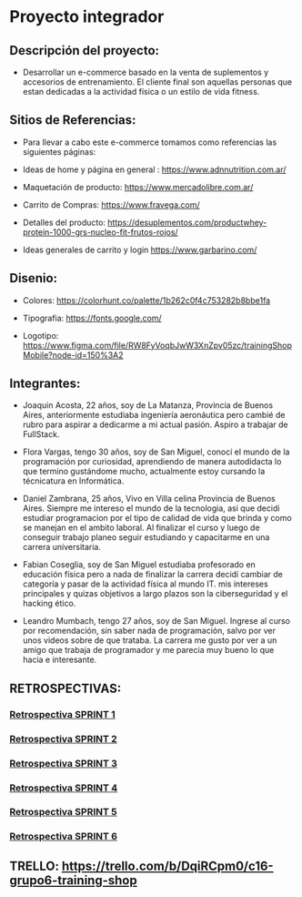 # Proyecto integrador
## Descripción del proyecto:
- Desarrollar un e-commerce basado en la venta de suplementos y accesorios de entrenamiento.
El cliente final son aquellas personas que estan dedicadas a la actividad física o un estilo de vida fitness.


## Sitios de Referencias:

- Para llevar a cabo este e-commerce tomamos como referencias las siguientes páginas:  

- Ideas de home y página en general : https://www.adnnutrition.com.ar/ 

- Maquetación de producto: https://www.mercadolibre.com.ar/ 

- Carrito de Compras:  https://www.fravega.com/ 

- Detalles del producto: https://desuplementos.com/productwhey-protein-1000-grs-nucleo-fit-frutos-rojos/ 

- Ideas generales de carrito y login https://www.garbarino.com/

## Disenio:

- Colores: https://colorhunt.co/palette/1b262c0f4c753282b8bbe1fa 

- Tipografia: https://fonts.google.com/ 

- Logotipo: https://www.figma.com/file/RW8FyVoqbJwW3XnZpv05zc/trainingShopMobile?node-id=150%3A2


## Integrantes:
- Joaquin Acosta, 22 años, soy de La Matanza, Provincia de Buenos Aires, anteriormente estudiaba ingeniería aeronáutica pero cambié de rubro para aspirar a dedicarme a mi actual pasión. Aspiro a trabajar de FullStack.

- Flora Vargas, tengo 30 años, soy de San Miguel, conocí el mundo de la programación por curiosidad, aprendiendo de manera autodidacta lo que termino gustándome mucho, actualmente estoy cursando la técnicatura en Informática.

- Daniel Zambrana, 25 años, Vivo en Villa celina Provincia de Buenos Aires. Siempre me intereso el mundo de la tecnologia, asi que decidi estudiar programacion por el tipo de calidad de vida que brinda y como se manejan en el ambito laboral. Al finalizar el curso y luego de conseguir trabajo planeo seguir estudiando y capacitarme en una carrera universitaria.

- Fabian Coseglia, soy de San Miguel estudiaba profesorado en educación física pero a nada de finalizar la carrera decidí cambiar de categoría y pasar de la actividad física al mundo IT.
mis intereses principales y quizas objetivos a largo plazos son la ciberseguridad y el hacking ético. 

- Leandro Mumbach, tengo 27 años, soy de San Miguel. Ingrese al curso por recomendación, sin saber nada de programación, salvo por ver unos videos sobre de que trataba. La carrera me gusto por ver a un amigo que trabaja de programador y me parecia muy bueno lo que hacia e interesante.


## RETROSPECTIVAS:
### [Retrospectiva SPRINT 1](https://github.com/JoaquinAcosta/grupo_6_trainingShop/tree/retrospectivas/RETRO%201)
### [Retrospectiva SPRINT 2](https://github.com/JoaquinAcosta/grupo_6_trainingShop/tree/retrospectivas/RETRO%202)
### [Retrospectiva SPRINT 3](https://github.com/JoaquinAcosta/grupo_6_trainingShop/blob/retrospectivas/RETRO%203/README.md)
### [Retrospectiva SPRINT 4](https://github.com/JoaquinAcosta/grupo_6_trainingShop/blob/retrospectivas/RETRO%204/README.md)
### [Retrospectiva SPRINT 5](https://github.com/JoaquinAcosta/grupo_6_trainingShop/blob/retrospectivas/RETRO%205/README.md)
### [Retrospectiva SPRINT 6](https://github.com/JoaquinAcosta/grupo_6_trainingShop/blob/retrospectivas/RETRO%206)

## TRELLO: https://trello.com/b/DqiRCpm0/c16-grupo6-training-shop
